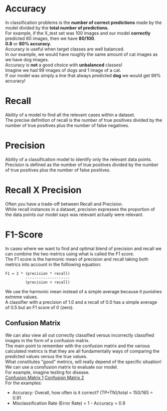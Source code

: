 # Accuracy

In classification problems is the **number of correct predictions** made by the model divided by the **total number of predictions.**  
For example, if the X_test set was 100 images and our model **correctly** predicted 80 images, then we have **80/100**.  
**0.8** or **80% accuracy.**  
Accuracy is useful when target classes are well balanced.  
In our example, we would have roughly the same amount of cat images as we have dog images.  
Accuracy is **not** a good choice with **unbalanced** classes!  
Imagine we had 99 images of dogs and 1 image of a cat.  
If our model was simply a line that always predicted **dog** we would get 99% accuracy!  

# Recall

Ability of a model to find all the relevant cases within a dataset.  
The precise definition of recall is the number of true positives divided by the number of true positives plus the number of false negatives.  

# Precision

Ability of a classification model to identify only the relevant data points.  
Precision is defined as the number of true positives divided by the number of true positives plus the number of false positives.

# Recall X Precision

Often you have a trade-off between Recall and Precision.  
While recall instances in a dataset, precision expresses the proportion of the data points our model says was relevant actually were relevant.

# F1-Score

In cases where we want to find and optimal blend of precision and recall we can combine the two metrics using what is called the F1 score.  
The F1 score is the harmonic mean of precision and recall taking both metrics into account in the folllowing equation:
```
F1 = 2 * (precision * recall)
         --------------------
         (precision + recall)
```
We use the harmonic mean instead of a simple average because it punishes extreme values.  
A classifier with a precision of 1.0 and a recall of 0.0 has a simple average of 0.5 but an F1 score of 0 (zero).

## Confusion Matrix

We can also view all out correctly classified versus incorrectly classified images in the form of a confusion matrix.  
The main point to remember with the confusion matrix and the various calculated metrics is that they are all fundamentally ways of comparing the predicted values versus the true values.  
What constitutes "good" metrics, will really depend of the specific situation!  
We can use a consfusion matrix to evaluate our model.  
For example, imagine testing for disease.  
[Confusion Matrix 1](./metrics%201.png)
[Confusion Matrix 2](./metrics%202.png)  
For the examples:  
- Accuracy: Overall, how often is it correct? (TP+TN)/total = 150/165 = 0.91
- Misclassification Rate (Error Rate) = 1 - Accuracy = 0.9